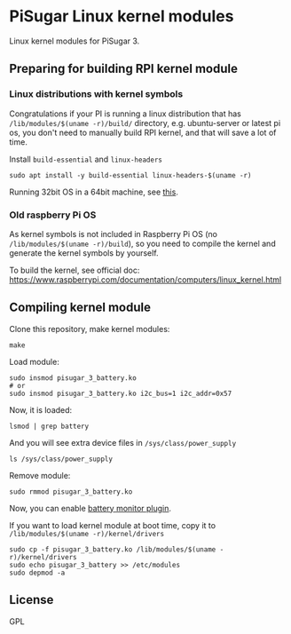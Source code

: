 # PiSugar Linux kernel modules

Linux kernel modules for PiSugar 3.

## Preparing for building RPI kernel module

### Linux distributions with kernel symbols

Congratulations if your PI is running a linux distribution that has `/lib/modules/$(uname -r)/build/` directory, e.g. ubuntu-server or latest pi os, you don't need to manually build RPI kernel, and that will save a lot of time.

Install `build-essential` and `linux-headers`
```shell
sudo apt install -y build-essential linux-headers-$(uname -r)
```

Running 32bit OS in a 64bit machine, see [this](https://forums.raspberrypi.com/viewtopic.php?t=367669).

### Old raspberry Pi OS

As kernel symbols is not included in Raspberry Pi OS (no `/lib/modules/$(uname -r)/build`), so you need to compile the kernel and generate the kernel symbols by yourself. 

To build the kernel, see official doc: https://www.raspberrypi.com/documentation/computers/linux_kernel.html

## Compiling kernel module

Clone this repository, make kernel modules:
```shell
make
```

Load module:
```shell
sudo insmod pisugar_3_battery.ko
# or
sudo insmod pisugar_3_battery.ko i2c_bus=1 i2c_addr=0x57
```

Now, it is loaded:
```shell
lsmod | grep battery
```

And you will see extra device files in `/sys/class/power_supply`
```shell
ls /sys/class/power_supply
```

Remove module:
```shell
sudo rmmod pisugar_3_battery.ko
```

Now, you can enable [battery monitor plugin](https://github.com/raspberrypi-ui/lxplug-ptbatt).

If you want to load kernel module at boot time, copy it to `/lib/modules/$(uname -r)/kernel/drivers`
```shell
sudo cp -f pisugar_3_battery.ko /lib/modules/$(uname -r)/kernel/drivers
sudo echo pisugar_3_battery >> /etc/modules
sudo depmod -a
```

## License

GPL